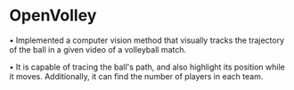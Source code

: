 # OpenVolley
•
Implemented a computer vision method that visually tracks the trajectory of the ball in a given video of a volleyball match.

•
It is capable of tracing the ball's path, and also highlight its position while it moves. Additionally, it can find the number of players in each team.

